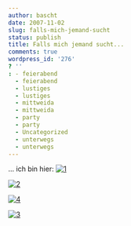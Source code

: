 ```yaml
---
author: bascht
date: 2007-11-02
slug: falls-mich-jemand-sucht
status: publish
title: Falls mich jemand sucht...
comments: true
wordpress_id: '276'
? ''
: - feierabend
  - feierabend
  - lustiges
  - lustiges
  - mittweida
  - mittweida
  - party
  - party
  - Uncategorized
  - unterwegs
  - unterwegs
---
```


... ich bin hier:
[](http://www.bascht.com/fotos/photo/1817051798/1.html)
[![1](http://farm3.static.flickr.com/2081/1817051798_79a454f779.jpg)](http://www.bascht.com/fotos/photo/1817051798/1.html)

[![2](http://farm3.static.flickr.com/2319/1817053284_84ef0911c7.jpg)](http://www.bascht.com/fotos/photo/1817053284/2.html)

[![4](http://farm3.static.flickr.com/2075/1817075320_edb1f7ff20.jpg)](http://www.bascht.com/fotos/photo/1817075320/4.html)

[![3](http://farm3.static.flickr.com/2363/1817079812_fc2cb30278.jpg)](http://www.bascht.com/fotos/photo/1817079812/3.html)



